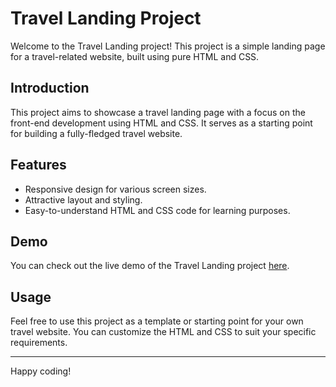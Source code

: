 # Travel Landing Project

Welcome to the Travel Landing project! This project is a simple landing page for a travel-related website, built using pure HTML and CSS.

## Introduction
This project aims to showcase a travel landing page with a focus on the front-end development using HTML and CSS. It serves as a starting point for building a fully-fledged travel website.

## Features
- Responsive design for various screen sizes.
- Attractive layout and styling.
- Easy-to-understand HTML and CSS code for learning purposes.

## Demo
You can check out the live demo of the Travel Landing project [here](https://stupendous-torrone-531e84.netlify.app/).


## Usage
Feel free to use this project as a template or starting point for your own travel website. You can customize the HTML and CSS to suit your specific requirements.


---

Happy coding! 

```



